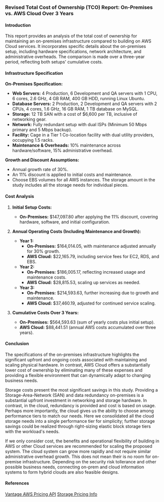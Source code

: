 ### Revised Total Cost of Ownership (TCO) Report: On-Premises vs. AWS Cloud Over 3 Years

#### Introduction
This report provides an  analysis of the total cost of ownership for maintaining an on-premises infrastructure compared to building on AWS Cloud services. It incorporates specific details about the on-premises setup, including hardware specifications, network architecture, and administrative overheads. The comparison is made over a three-year period, reflecting both setups' cumulative costs.

#### Infrastructure Specification
**On-Premises Specification:**
- **Web Servers:** 4 Production, 6 Development and QA servers with 1 CPU, 6 cores, 2.6 GHz, 4 GB RAM, 400 GB HDD, running Linux Ubuntu.
- **Database Servers:** 2 Production, 2 Development and QA servers with 2 CPUs, 4 cores, 1.6 GHz, 16 GB RAM, 1 TB database on MySQL.
- **Storage:** 12 TB SAN with a cost of $6,600 per TB, inclusive of networking gear.
- **Network:** Fully redundant setup with dual ISPs (Minimum 50 Mbps primary and 5 Mbps backup).
- **Facility:** Cage in a Tier 1 Co-location facility with dual utility providers, occupying 1.5 racks.
- **Maintenance & Overheads:** 10% maintenance across hardware/software, 15% administrative overhead.

**Growth and Discount Assumptions:**
- Annual growth rate of 30%.
- An 11% discount is applied to initial costs and maintenance.
- Choose EBS volumes for all AWS instances. The storage amount in the study includes all the storage needs for individual pieces. 

#### Cost Analysis
1. **Initial Setup Costs:**
   - **On-Premises:** $147,097.80 after applying the 11% discount, covering hardware, software, and initial configuration.

2. **Annual Operating Costs (Including Maintenance and Growth):**
   - **Year 1:**
     - **On-Premises:** $164,014.05, with maintenance adjusted annually for 30% growth.
     - **AWS Cloud:** $22,165.79, including service fees for EC2, RDS, and EBS.
   - **Year 2:**
     - **On-Premises:** $186,005.17, reflecting increased usage and maintenance costs.
     - **AWS Cloud:** $28,815.53, scaling up services as needed.
   - **Year 3:**
     - **On-Premises:** $214,593.63, further increasing due to growth and maintenance.
     - **AWS Cloud:** $37,460.19, adjusted for continued service scaling.

3. **Cumulative Costs Over 3 Years:**
   - **On-Premises:** $564,593.63 (sum of yearly costs plus initial setup).
   - **AWS Cloud:** $88,441.51 (annual AWS costs accumulated over three years).

#### Conclusion
The specifications of the on-premises infrastructure highlights the significant upfront and ongoing costs associated with maintaining and scaling physical hardware. In contrast, AWS Cloud offers a substantially lower cost of ownership by eliminating many of these expenses and providing a flexible environment that can dynamically adapt to changing business needs. 

Storage costs present the most significant savings in this study. Providing a Storage-Area-Network (SAN) and data redundancy on-premises is a substantial upfront investment in networking and storage hardware. In contrast, in the cloud, redundancy is provided and cost is based on usage. Perhaps more importantly, the cloud gives us the ability to choose among performance tiers to match our needs. Here we consolidated all the cloud storage needs into a single performance tier for simplicity; further storage savings could be realized through right-sizing elastic block storage tiers with the workload's needs.

If we only consider cost, the benefits and operational flexibility of building in AWS or other Cloud services are recommended for scaling the proposed system. The cloud system can grow more rapidly and not require similar administrative overhead growth. This does not mean their is no room for on-premise infrastructure. Depending on the security risk tollerance and other possible business needs, connecting on-prem and cloud information systems to form hybrid clouds are also feasible designs.

#### References
[Vantage AWS Pricing API](instances.vantage.sh)
[Storage Pricing Info](https://storagepricing.org)

